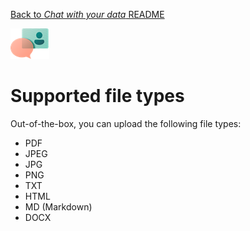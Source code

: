 [Back to *Chat with your data* README](../README.md)

![User Story](/media/userStory.png)
# Supported file types

Out-of-the-box, you can upload the following file types:
* PDF
* JPEG
* JPG
* PNG
* TXT
* HTML
* MD (Markdown)
* DOCX
